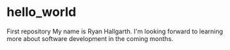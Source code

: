 # hello_world
First repository
My name is Ryan Hallgarth. I'm looking forward to learning more about software development in the coming months.
